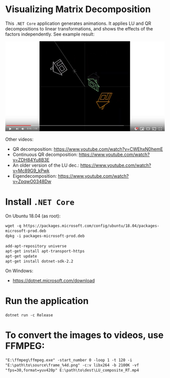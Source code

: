 # Visualizing Matrix Decomposition

This `.NET Core` application generates animations. It applies LU and QR decompositions to linear transformations, and shows the effects of the factors independently. See example result:

[![Watch the video](doc/tumbler.jpg)](https://www.youtube.com/watch?v=AIOEtorHctc)

Other videos:
- QR decomposition: https://www.youtube.com/watch?v=CWEhxN0hemE
- Continuous QR decomposition: https://www.youtube.com/watch?v=ZDH84Yu8B3E
- An older version of the LU dec.: https://www.youtube.com/watch?v=Mc89G9_kPwk
- Eigendecomposition: https://www.youtube.com/watch?v=ZpqwO0348Dw

# Install `.NET Core`

On Ubuntu 18.04 (as root):

    wget -q https://packages.microsoft.com/config/ubuntu/18.04/packages-microsoft-prod.deb
    dpkg -i packages-microsoft-prod.deb

    add-apt-repository universe
    apt-get install apt-transport-https
    apt-get update
    apt-get install dotnet-sdk-2.2

On Windows:
- https://dotnet.microsoft.com/download

# Run the application

    dotnet run -c Release

# To convert the images to videos, use FFMPEG:

    "E:\ffmpeg\ffmpeg.exe" -start_number 0 -loop 1 -t 120 -i "E:\path\to\source\frame_%4d.png" -c:v libx264 -b 2100K -vf "fps=30,format=yuv420p" E:\path\to\dest\LU_composite_RT.mp4
